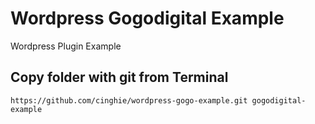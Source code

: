# Wordpress Gogodigital Example
Wordpress Plugin Example

## Copy folder with git from Terminal

```
https://github.com/cinghie/wordpress-gogo-example.git gogodigital-example
```
